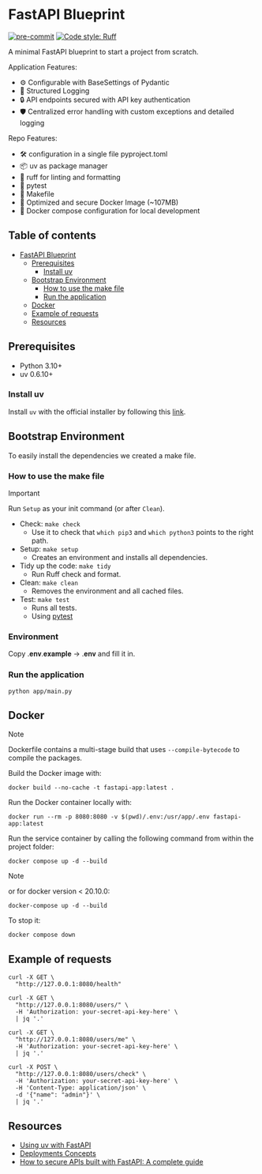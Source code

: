 # FastAPI Blueprint

[![pre-commit](https://img.shields.io/badge/pre--commit-enabled-brightgreen?logo=pre-commit)](https://github.com/pre-commit/pre-commit)
[![Code style: Ruff](https://img.shields.io/endpoint?url=https://raw.githubusercontent.com/astral-sh/ruff/main/assets/badge/v2.json)](https://github.com/astral-sh/ruff)

A minimal FastAPI blueprint to start a project from scratch.

Application Features:
 - ⚙️ Configurable with BaseSettings of Pydantic
 - 📄 Structured Logging
 - 🔒 API endpoints secured with API key authentication
 - 🛡️ Centralized error handling with custom exceptions and detailed logging

Repo Features:
 - 🛠️ configuration in a single file pyproject.toml
 - 📦 uv as package manager
 - 💅 ruff for linting and formatting
 - 🧪 pytest
 - 🧹 Makefile
 - 🐳 Optimized and secure Docker Image (~107MB)
 - 🚀 Docker compose configuration for local development

## Table of contents

- [FastAPI Blueprint](#fastapi-blueprint)
  - [Prerequisites](#prerequisites)
    - [Install uv](#install-uv)
  - [Bootstrap Environment](#bootstrap-environment)
    - [How to use the make file](#how-to-use-the-make-file)
    - [Run the application](#run-the-application)
  - [Docker](#docker)
  - [Example of requests](#example-of-requests)
  - [Resources](#resources)

## Prerequisites

* Python 3.10+
* uv 0.6.10+

### Install uv

Install `uv` with the official installer by following
this [link](https://docs.astral.sh/uv/getting-started/installation/).

## Bootstrap Environment

To easily install the dependencies we created a make file.

### How to use the make file

> [!IMPORTANT]
> Run `Setup` as your init command (or after `Clean`).

* Check: ```make check```
    * Use it to check that `which pip3` and `which python3` points to the right path.
* Setup: ```make setup```
    * Creates an environment and installs all dependencies.
* Tidy up the code: ```make tidy```
    * Run Ruff check and format.
* Clean: ```make clean```
    * Removes the environment and all cached files.
* Test: ```make test```
    * Runs all tests.
    * Using [pytest](https://pypi.org/project/pytest/)

### Environment

Copy .𝐞𝐧𝐯.𝐞𝐱𝐚𝐦𝐩𝐥𝐞 → .𝐞𝐧𝐯 and fill it in.

### Run the application

```shell
python app/main.py
```

## Docker

> [!NOTE]
> Dockerfile contains a multi-stage build that uses `--compile-bytecode` to compile the packages.

Build the Docker image with:
```
docker build --no-cache -t fastapi-app:latest .
```

Run the Docker container locally with:
```
docker run --rm -p 8080:8080 -v $(pwd)/.env:/usr/app/.env fastapi-app:latest
```

Run the service container by calling the following command from within the project folder:
```commandline
docker compose up -d --build
```
> [!NOTE]
> or for docker version < 20.10.0:
```commandline
docker-compose up -d --build
```

To stop it:
```commandline
docker compose down
```

## Example of requests

```shell
curl -X GET \
  "http://127.0.0.1:8080/health"
```

```shell
curl -X GET \
  "http://127.0.0.1:8080/users/" \
  -H 'Authorization: your-secret-api-key-here' \
  | jq '.'
```

```shell
curl -X GET \
  "http://127.0.0.1:8080/users/me" \
  -H 'Authorization: your-secret-api-key-here' \
  | jq '.'
```

```shell
curl -X POST \
  "http://127.0.0.1:8080/users/check" \
  -H 'Authorization: your-secret-api-key-here' \
  -H 'Content-Type: application/json' \
  -d '{"name": "admin"}' \
  | jq '.'
```

## Resources
- [Using uv with FastAPI](https://docs.astral.sh/uv/guides/integration/fastapi/#using-uv-with-fastapi)
- [Deployments Concepts](https://fastapi.tiangolo.com/deployment/concepts/)
- [How to secure APIs built with FastAPI: A complete guide](https://escape.tech/blog/how-to-secure-fastapi-api/)
